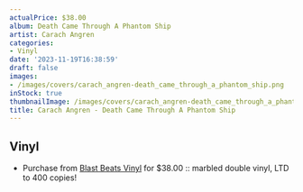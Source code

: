 ```yaml
---
actualPrice: $38.00
album: Death Came Through A Phantom Ship
artist: Carach Angren
categories:
- Vinyl
date: '2023-11-19T16:38:59'
draft: false
images:
- /images/covers/carach_angren-death_came_through_a_phantom_ship.png
inStock: true
thumbnailImage: /images/covers/carach_angren-death_came_through_a_phantom_ship-thumb.png
title: Carach Angren - Death Came Through A Phantom Ship
---
```


## Vinyl
* Purchase from [Blast Beats Vinyl](https://blastbeatsvinyl.com/products/carach-angren-death-came-through-a-phantom-ship-marbled-double-vinyl-ltd-to-400-copies) for $38.00 :: marbled double vinyl, LTD to 400 copies!
